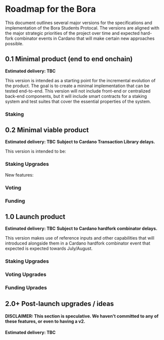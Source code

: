 # Roadmap for the Bora

This document outlines several major versions for the specifications and implementation of the Bora Students Protocal. The versions are aligned with the major strategic priorities of the project over time and expected hard-fork combinator events in Cardano that will make certain new approaches possible.

## 0.1 Minimal product (end to end onchain)

**Estimated delivery: TBC**

This version is intended as a starting point for the incremental evolution of the product. The goal is to create a minimal implementation that can be tested end-to-end. This version will not include front-end or centralized back-end components, but it will include smart contracts for a staking system and test suites that cover the essential properties of the system.

### Staking 

## 0.2 Minimal viable product 

**Estimated delivery: TBC**
**Subject to Cardano Transaction Library delays.**

This version is intended to be:

### Staking Upgrades

New features:

### Voting

### Funding

## 1.0 Launch product 

**Estimated delivery: TBC**
**Subject to Cardano hardfork combinator delays.**

This version makes use of reference inputs and other capabilities that will introduced alongside them in a Cardano hardfork combinator event that expected is expected towards July/August. 

### Staking Upgrades

### Voting Upgrades

### Funding Uprades

## 2.0+ Post-launch upgrades / ideas

#### DISCLAIMER: This section is speculative. We haven't committed to any of these features, or even to having a v2.

**Estimated delivery: TBC**


